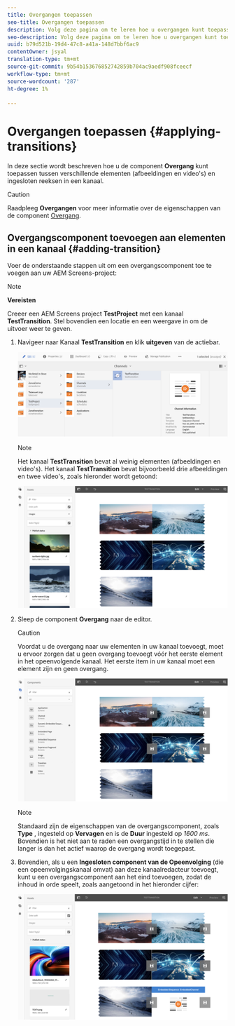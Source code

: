 ```yaml
---
title: Overgangen toepassen
seo-title: Overgangen toepassen
description: Volg deze pagina om te leren hoe u overgangen kunt toepassen op uw projecten van het Scherm.
seo-description: Volg deze pagina om te leren hoe u overgangen kunt toepassen op uw projecten van het Scherm.
uuid: b79d521b-19d4-47c8-a41a-148d7bbf6ac9
contentOwner: jsyal
translation-type: tm+mt
source-git-commit: 9b54b153676852742859b704ac9aedf908fceecf
workflow-type: tm+mt
source-wordcount: '287'
ht-degree: 1%

---
```



# Overgangen toepassen {#applying-transitions}

In deze sectie wordt beschreven hoe u de component **Overgang** kunt toepassen tussen verschillende elementen (afbeeldingen en video&#39;s) en ingesloten reeksen in een kanaal.


>[!CAUTION]
>
>Raadpleeg **Overgangen** voor meer informatie over de eigenschappen van de component [Overgang](adding-components-to-a-channel.md#transition).

## Overgangscomponent toevoegen aan elementen in een kanaal {#adding-transition}

Voer de onderstaande stappen uit om een overgangscomponent toe te voegen aan uw AEM Screens-project:

>[!NOTE]
>
>**Vereisten**
>
>Creeer een AEM Screens project **TestProject** met een kanaal **TestTransition**. Stel bovendien een locatie en een weergave in om de uitvoer weer te geven.

1. Navigeer naar Kanaal **TestTransition** en klik **uitgeven** van de actiebar.

   ![image1](assets/transitions1.png)

   >[!NOTE]
   >
   >Het kanaal **TestTransition** bevat al weinig elementen (afbeeldingen en video&#39;s). Het kanaal **TestTransition** bevat bijvoorbeeld drie afbeeldingen en twee video&#39;s, zoals hieronder wordt getoond:

   ![image2](assets/transitions2.png)


1. Sleep de component **Overgang** naar de editor.
   >[!CAUTION]
   >
   >Voordat u de overgang naar uw elementen in uw kanaal toevoegt, moet u ervoor zorgen dat u geen overgang toevoegt vóór het eerste element in het opeenvolgende kanaal. Het eerste item in uw kanaal moet een element zijn en geen overgang.

   ![image3](assets/transitions3.png)

   >[!NOTE]
   >
   >Standaard zijn de eigenschappen van de overgangscomponent, zoals **Type** , ingesteld op **Vervagen** en is de **Duur** ingesteld op *1600 ms*.  Bovendien is het niet aan te raden een overgangstijd in te stellen die langer is dan het actief waarop de overgang wordt toegepast.

1. Bovendien, als u een **Ingesloten component van de Opeenvolging** (die een opeenvolgingskanaal omvat) aan deze kanaalredacteur toevoegt, kunt u een overgangscomponent aan het eind toevoegen, zodat de inhoud in orde speelt, zoals aangetoond in het hieronder cijfer:

   ![image3](assets/transitions5.png)

